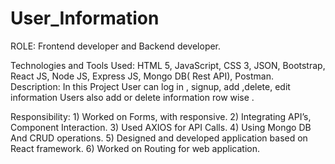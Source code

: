 # User_Information

ROLE: Frontend developer and Backend developer.  

Technologies and Tools Used: HTML 5, JavaScript, CSS 3, JSON, Bootstrap, React JS, Node JS, Express JS, Mongo DB( Rest API), Postman.  Description: In this Project User can log in , signup, add ,delete, edit information Users also add or delete information row wise .

Responsibility: 1) Worked on Forms, with responsive. 2) Integrating API’s, Component Interaction. 3) Used AXIOS for API Calls. 4) Using Mongo DB And CRUD operations. 5) Designed and developed application based on React framework. 6) Worked on Routing for web application.

